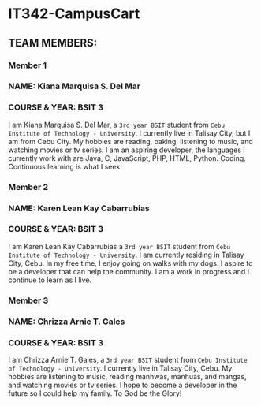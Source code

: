 # IT342-CampusCart
## TEAM MEMBERS:
### Member 1
### NAME: Kiana Marquisa S. Del Mar <br>
### COURSE & YEAR: BSIT 3
I am Kiana Marquisa S. Del Mar, a `3rd year BSIT` student from `Cebu Institute of Technology - University`.
I currently live in Talisay City, but I am from Cebu City. My hobbies are reading, baking, listening to music, and watching movies or tv series.
I am an aspiring developer, the languages I currently work with are Java, C, JavaScript, PHP, HTML, Python. Coding.
Continuous learning is what I seek.

### Member 2
### NAME: Karen Lean Kay Cabarrubias <br>
### COURSE & YEAR: BSIT 3
I am Karen Lean Kay Cabarrubias  a `3rd year BSIT` student from `Cebu Institute of Technology - University`. I am currently residing in Talisay City, Cebu. In my free time, I enjoy going on walks with my dogs. I aspire to be a developer that can help the community. I am a work in progress and I continue to learn as I live. 


### Member 3
### NAME: Chrizza Arnie T. Gales <br>
### COURSE & YEAR: BSIT 3
I am Chrizza Arnie T. Gales, a `3rd year BSIT` student from `Cebu Institute of Technology - University`.
I currently live in Talisay City, Cebu. My hobbies are listening to music, reading manhwas, manhuas, and mangas, and watching movies or tv series.
I hope to become a developer in the future so I could help my family. To God be the Glory!
